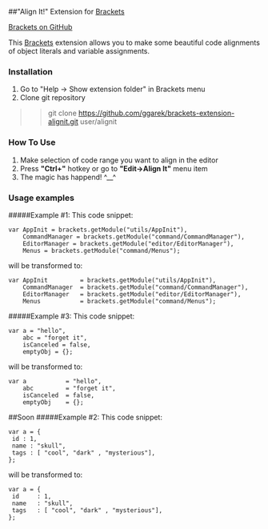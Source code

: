 ##"Align It!" Extension for [Brackets](http://brackets.io)

[Brackets on GitHub](https://github.com/adobe/brackets)

This [Brackets](http://brackets.io) extension allows you to make some beautiful code alignments of object literals and variable assignments.

### Installation
1. Go to "Help -> Show extension folder" in Brackets menu
2. Clone git repository
>> git clone https://github.com/ggarek/brackets-extension-alignit.git user/alignit

### How To Use
1. Make selection of code range you want to align in the editor
2. Press **"Ctrl+\"** hotkey or go to **"Edit->Align It"** menu item
3. The magic has happend! ^__^

### Usage examples
#####Example #1:
This code snippet:

    var AppInit = brackets.getModule("utils/AppInit"),
        CommandManager = brackets.getModule("command/CommandManager"),
        EditorManager = brackets.getModule("editor/EditorManager"),
        Menus = brackets.getModule("command/Menus");

will be transformed to:

    var AppInit         = brackets.getModule("utils/AppInit"),
        CommandManager  = brackets.getModule("command/CommandManager"),
        EditorManager   = brackets.getModule("editor/EditorManager"),
        Menus           = brackets.getModule("command/Menus");


#####Example #3:
This code snippet:

	var a = "hello",
	    abc = "forget it",
		isCanceled = false,
		emptyObj = {};

will be transformed to:

	var a 			= "hello",
	    abc 		= "forget it",
		isCanceled 	= false,
		emptyObj 	= {};

##Soon
#####Example #2:
This code snippet:

	var a = {
	 id : 1,
	 name : "skull",
	 tags : [ "cool", "dark" , "mysterious"],
	};

will be transformed to:

	var a = {
	 id 	: 1,
	 name 	: "skull",
	 tags 	: [ "cool", "dark" , "mysterious"],
	};